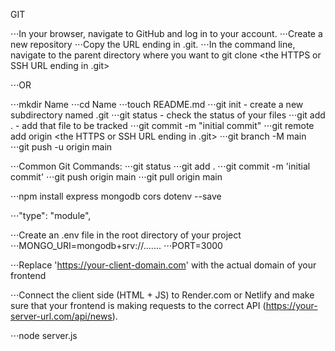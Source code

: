 GIT

⋅⋅⋅In your browser, navigate to GitHub and log in to your account.
⋅⋅⋅Create a new repository
⋅⋅⋅Copy the URL ending in .git.
⋅⋅⋅In the command line, navigate to the parent directory where you want to 
git clone <the HTTPS or SSH URL ending in .git>

⋅⋅⋅OR

⋅⋅⋅mkdir Name
⋅⋅⋅cd Name
⋅⋅⋅touch README.md
⋅⋅⋅git init - create a new subdirectory named .git
⋅⋅⋅git status - check the status of your files
⋅⋅⋅git add . - add that file to be tracked
⋅⋅⋅git commit -m "initial commit"
⋅⋅⋅git remote add origin <the HTTPS or SSH URL ending in .git>
⋅⋅⋅git branch -M main
⋅⋅⋅git push -u origin main

⋅⋅⋅Common Git Commands: 
⋅⋅⋅git status
⋅⋅⋅git add .
⋅⋅⋅git commit -m 'initial commit'
⋅⋅⋅git push origin main
⋅⋅⋅git pull origin main 

⋅⋅⋅npm install express mongodb cors dotenv --save

⋅⋅⋅"type": "module",

 ⋅⋅⋅Сreate an .env file in the root directory of your project
 ⋅⋅⋅MONGO_URI=mongodb+srv://.......
 ⋅⋅⋅PORT=3000
 
 ⋅⋅⋅Replace 'https://your-client-domain.com' with the actual domain of your frontend
 
 ⋅⋅⋅Connect the client side (HTML + JS) to Render.com or Netlify and make sure that your frontend is making requests to the correct API (https://your-server-url.com/api/news).
  
  ⋅⋅⋅node server.js


